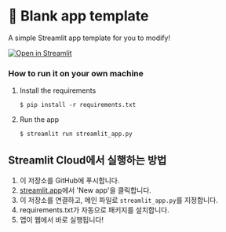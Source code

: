 # 🎈 Blank app template

A simple Streamlit app template for you to modify!

[![Open in Streamlit](https://static.streamlit.io/badges/streamlit_badge_black_white.svg)](https://blank-app-template.streamlit.app/)

### How to run it on your own machine

1. Install the requirements

   ```
   $ pip install -r requirements.txt
   ```

2. Run the app

   ```
   $ streamlit run streamlit_app.py
   ```
## Streamlit Cloud에서 실행하는 방법

1. 이 저장소를 GitHub에 푸시합니다.
2. [streamlit.app](https://streamlit.io/cloud)에서 'New app'을 클릭합니다.
3. 이 저장소를 연결하고, 메인 파일로 `streamlit_app.py`를 지정합니다.
4. requirements.txt가 자동으로 패키지를 설치합니다.
5. 앱이 웹에서 바로 실행됩니다!
